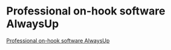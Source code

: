 # Professional on-hook software AlwaysUp
[Professional on-hook software AlwaysUp](https://aiwithcloud.com/2022/09/15/professional_on_hook_software_alwaysup/)